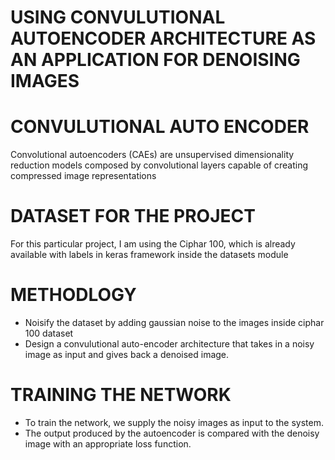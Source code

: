 # USING CONVULUTIONAL AUTOENCODER ARCHITECTURE AS AN APPLICATION FOR DENOISING IMAGES

# CONVULUTIONAL AUTO ENCODER

Convolutional autoencoders (CAEs) are unsupervised dimensionality reduction models composed by convolutional layers capable of creating compressed image representations

# DATASET FOR THE PROJECT 

For this particular project, I am using the Ciphar 100, which is already available with labels in keras framework inside the datasets module

# METHODLOGY

* Noisify the dataset by adding gaussian noise to the images inside ciphar 100 dataset
* Design a convulutional auto-encoder architecture that takes in a noisy image as input and gives back a denoised image.

# TRAINING THE NETWORK

* To train the network, we supply the noisy images as input to the system.
* The output produced by the autoencoder is compared with the denoisy image with an appropriate loss function.
